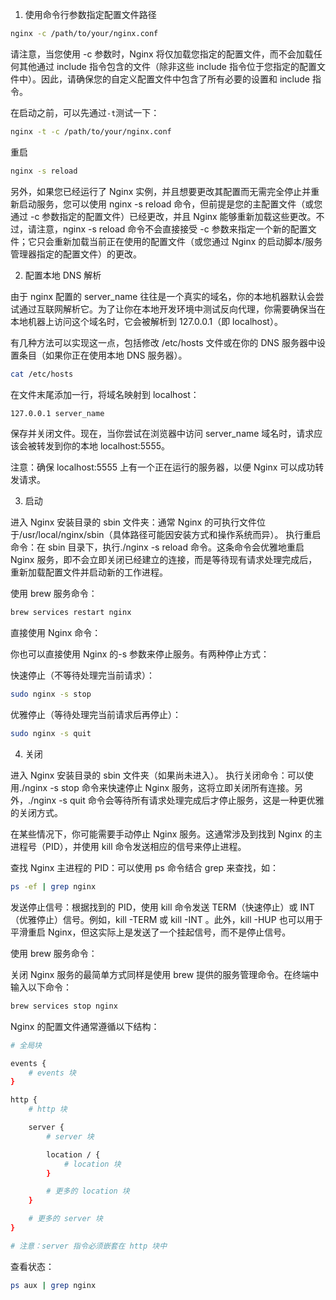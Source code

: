 
1. 使用命令行参数指定配置文件路径

```sh
nginx -c /path/to/your/nginx.conf
```

请注意，当您使用 -c 参数时，Nginx 将仅加载您指定的配置文件，而不会加载任何其他通过 include 指令包含的文件（除非这些 include 指令位于您指定的配置文件中）。因此，请确保您的自定义配置文件中包含了所有必要的设置和 include 指令。

在启动之前，可以先通过`-t`测试一下：

```sh
nginx -t -c /path/to/your/nginx.conf
```
重启
```sh
nginx -s reload
```

另外，如果您已经运行了 Nginx 实例，并且想要更改其配置而无需完全停止并重新启动服务，您可以使用 nginx -s reload 命令，但前提是您的主配置文件（或您通过 -c 参数指定的配置文件）已经更改，并且 Nginx 能够重新加载这些更改。不过，请注意，nginx -s reload 命令不会直接接受 -c 参数来指定一个新的配置文件；它只会重新加载当前正在使用的配置文件（或您通过 Nginx 的启动脚本/服务管理器指定的配置文件）的更改。

2. 配置本地 DNS 解析

由于 nginx 配置的 server_name 往往是一个真实的域名，你的本地机器默认会尝试通过互联网解析它。为了让你在本地开发环境中测试反向代理，你需要确保当在本地机器上访问这个域名时，它会被解析到 127.0.0.1（即 localhost）。

有几种方法可以实现这一点，包括修改 /etc/hosts 文件或在你的 DNS 服务器中设置条目（如果你正在使用本地 DNS 服务器）。

```sh
cat /etc/hosts
```

在文件末尾添加一行，将域名映射到 localhost：

```sh
127.0.0.1 server_name
```

保存并关闭文件。现在，当你尝试在浏览器中访问 server_name 域名时，请求应该会被转发到你的本地 localhost:5555。

注意：确保 localhost:5555 上有一个正在运行的服务器，以便 Nginx 可以成功转发请求。

3. 启动

进入 Nginx 安装目录的 sbin 文件夹：通常 Nginx 的可执行文件位于/usr/local/nginx/sbin（具体路径可能因安装方式和操作系统而异）。
执行重启命令：在 sbin 目录下，执行./nginx -s reload 命令。这条命令会优雅地重启 Nginx 服务，即不会立即关闭已经建立的连接，而是等待现有请求处理完成后，重新加载配置文件并启动新的工作进程。

使用 brew 服务命令：

```sh
brew services restart nginx
```

直接使用 Nginx 命令：

你也可以直接使用 Nginx 的-s 参数来停止服务。有两种停止方式：

快速停止（不等待处理完当前请求）：
```sh
sudo nginx -s stop
```
优雅停止（等待处理完当前请求后再停止）：
```sh
sudo nginx -s quit
```
4. 关闭

进入 Nginx 安装目录的 sbin 文件夹（如果尚未进入）。
执行关闭命令：可以使用./nginx -s stop 命令来快速停止 Nginx 服务，这将立即关闭所有连接。另外，./nginx -s quit 命令会等待所有请求处理完成后才停止服务，这是一种更优雅的关闭方式。

在某些情况下，你可能需要手动停止 Nginx 服务。这通常涉及到找到 Nginx 的主进程号（PID），并使用 kill 命令发送相应的信号来停止进程。

查找 Nginx 主进程的 PID：可以使用 ps 命令结合 grep 来查找，如：
```sh
ps -ef | grep nginx
```
发送停止信号：根据找到的 PID，使用 kill 命令发送 TERM（快速停止）或 INT（优雅停止）信号。例如，kill -TERM <pid>或 kill -INT <pid>。此外，kill -HUP <pid>也可以用于平滑重启 Nginx，但这实际上是发送了一个挂起信号，而不是停止信号。

使用 brew 服务命令：

关闭 Nginx 服务的最简单方式同样是使用 brew 提供的服务管理命令。在终端中输入以下命令：

```sh
brew services stop nginx
```

Nginx 的配置文件通常遵循以下结构：

```sh
# 全局块

events {
    # events 块
}

http {
    # http 块

    server {
        # server 块

        location / {
            # location 块
        }

        # 更多的 location 块
    }

    # 更多的 server 块
}

# 注意：server 指令必须嵌套在 http 块中
```

查看状态：

```sh
ps aux | grep nginx
```
